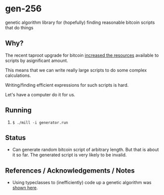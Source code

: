 # gen-256
genetic algorithm library for (hopefully) finding reasonable bitcoin scripts that do things

## Why?

The recent taproot upgrade for bitcoin [increased the resources](https://github.com/bitcoin/bips/blob/master/bip-0342.mediawiki#Resource_limits)
available to scripts by asignificant amount.

This means that we can write really large scripts to do some complex calculations.

Writing/finding efficient expressions for such scripts is hard.

Let's have a computer do it for us.

## Running

1. `$ ./mill -i generator.run`

## Status
* Can generate random bitcoin script of arbitrary length. But that is about it so far. The generated script is very likely to be invalid.

## References / Acknowledgements / Notes
* Using typeclasses to (inefficiently) code up a genetic algorithm was [shown here](https://www.youtube.com/watch?v=lshIBfmsktk).
